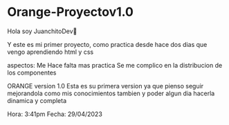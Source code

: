 # Orange-Proyectov1.0
Hola soy JuanchitoDev🦖


Y este es mi primer proyecto, como practica desde hace dos dias que vengo aprendiendo html y css

aspectos:
Me Hace falta mas practica
Se me complico en la distribucion de los componentes



ORANGE version 1.0
Esta es su primera version ya que pienso seguir mejorandola como mis conocimientos tambien y poder algun dia hacerla dinamica y completa


Hora: 3:41pm
Fecha: 29/04/2023





